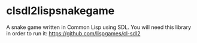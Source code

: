# clsdl2lispsnakegame
A snake game written in Common Lisp using SDL. You will need this library in order to run it: https://github.com/lispgames/cl-sdl2
